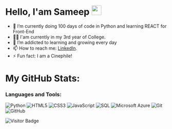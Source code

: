 # Hello, I'am Sameep <img src="https://raw.githubusercontent.com/MartinHeinz/MartinHeinz/master/wave.gif" width="30px" height="30px">

- 🔭 I’m currently doing 100 days of code in Python and learning REACT for Front-End
- :man_student: I'am currently in my 3rd year of College.
- 🌱 I’m addicted to learning and growing every day
- 📫 How to reach me: [LinkedIn](https://www.linkedin.com/in/sameep-hedaoo-35475222b/).
- ⚡ Fun fact: I am a Cinephile!


# My GitHub Stats:

<h3 align="left">Languages and Tools:</h3>

![Python](https://img.shields.io/badge/-Python-black?style=flat-square&logo=Python)
![HTML5](https://img.shields.io/badge/-HTML5-E34F26?style=flat-square&logo=html5&logoColor=white)
![CSS3](https://img.shields.io/badge/-CSS3-1572B6?style=flat-square&logo=css3)
![JavaScript](https://img.shields.io/badge/-JavaScript-purple?style=plastic&logo=javascript)
![SQL](https://img.shields.io/badge/-SQL-green?style=plastic&logo=Microsoft-SQL-Server)
![Microsoft Azure](https://img.shields.io/badge/Microsoft%20Azure-232F7E?style=flat-square&logo=microsoft-azure)
![Git](https://img.shields.io/badge/-Git-black?style=flat-square&logo=git)
![GitHub](https://img.shields.io/badge/-GitHub-181717?style=flat-square&logo=github)   


![Visitor Badge](https://visitor-badge.laobi.icu/badge?page_id=SameepHedaoo.SameepHedaoo)
